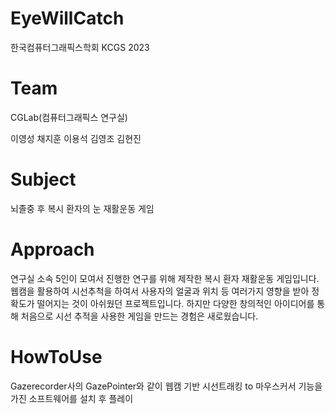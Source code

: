 # EyeWillCatch

한국컴퓨터그래픽스학회 KCGS 2023

# Team

CGLab(컴퓨터그래픽스 연구실)

이영성
채지훈
이용석
김영조
김현진

# Subject

뇌졸중 후 복시 환자의 눈 재활운동 게임

# Approach

연구실 소속 5인이 모여서 진행한 연구를 위해 제작한 복시 환자 재활운동 게임입니다. 
웹캠을 활용하여 시선추척을 하여서 사용자의 얼굴과 위치 등 여러가지 영향을 받아 정확도가 떨어지는 것이 아쉬웠던 프로젝트입니다. 
하지만 다양한 창의적인 아이디어를 통해 처음으로 시선 추적을 사용한 게임을 만드는 경험은 새로웠습니다.

# HowToUse

Gazerecorder사의 GazePointer와 같이 웹캠 기반 시선트래킹 to 마우스커서 기능을 가진 소프트웨어를 설치 후 플레이
